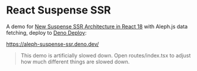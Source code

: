 # React Suspense SSR

A demo for [New Suspense SSR Architecture in React 18](https://github.com/reactwg/react-18/discussions/37) with Aleph.js
data fetching, deploy to [Deno Deploy](https://deno.com/deploy):

https://aleph-suspense-ssr.deno.dev/

> This demo is artificially slowed down. Open routes/index.tsx to adjust how much different things are slowed down.
